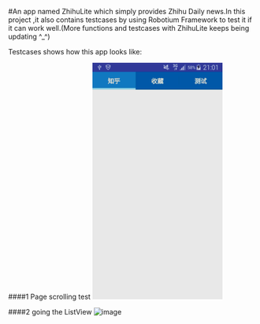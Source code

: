 #An app named ZhihuLite which simply provides Zhihu Daily news.In this project ,it also contains testcases by using Robotium Framework to test it if it can work well.(More functions and testcases with ZhihuLite keeps being updating ^_^)

Testcases shows how this app looks like:

####1 Page scrolling  test
![image](https://github.com/lightningshuo/ZhihuWithTest/blob/master/testScroll.gif)

####2 going the ListView
![image](https://github.com/lightningshuo/ZhihuWithTest/blob/master/testListView.gif)
